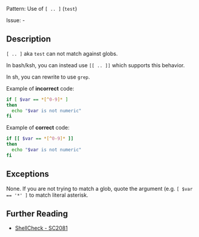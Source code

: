 Pattern: Use of `[ .. ]` (`test`)

Issue: -

## Description

`[ .. ]` aka `test` can not match against globs. 

In bash/ksh, you can instead use `[[ .. ]]` which supports this behavior.

In sh, you can rewrite to use `grep`. 

Example of **incorrect** code:

```sh
if [ $var == *[^0-9]* ]
then
  echo "$var is not numeric"
fi 
```

Example of **correct** code:

```sh
if [[ $var == *[^0-9]* ]]
then
  echo "$var is not numeric"
fi 
```
## Exceptions

None. If you are not trying to match a glob, quote the argument (e.g. `[ $var == '*' ]` to match literal asterisk.

## Further Reading

* [ShellCheck - SC2081](https://github.com/koalaman/shellcheck/wiki/SC2081)
